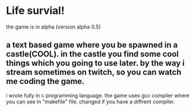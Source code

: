 # Life survial!

the game is in alpha (version alpha 0.5)

a text based game where you be spawned in a
castle(COOL). in the castle you find some cool things
which you going to use later. by the way i stream sometimes
on twitch, so you can watch me coding the game.
-----------------------------------------------------------
i wrote fully in c programming language. the game uses gcc compiler where you can see in "makefile" file. changed if you have a diffrent compiler.
